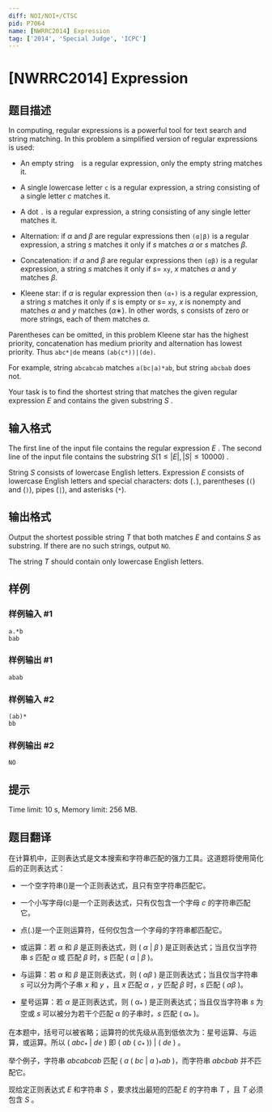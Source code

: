 ```yaml
---
diff: NOI/NOI+/CTSC
pid: P7064
name: [NWRRC2014] Expression
tag: ['2014', 'Special Judge', 'ICPC']
---
```

# [NWRRC2014] Expression
## 题目描述



In computing, regular expressions is a powerful tool for text search and string matching. In this problem a simplified version of regular expressions is used:

- An empty string ` ` is a regular expression, only the empty string matches it.

- A single lowercase letter `c` is a regular expression, a string consisting of a single letter $c$ matches it.

- A dot `.` is a regular expression, a string consisting of any single letter matches it.

- Alternation: if $α$ and $β$ are regular expressions then `(α|β)` is a regular expression, a string $s$ matches it only if $s$ matches $α$ or $s$ matches $β$.

- Concatenation: if $α$ and $β$ are regular expressions then `(αβ)` is a regular expression, a string $s$ matches it only if $s =$ `xy`, $x$ matches $α$ and $y$ matches $β$.

- Kleene star: if $α$ is regular expression then `(α∗)` is a regular expression, a string $s$ matches it only if $s$ is empty or $s =$ `xy`, $x$ is nonempty and matches $α$ and $y$ matches $(α∗).$ In other words, $s$ consists of zero or more strings, each of them matches $α.$

Parentheses can be omitted, in this problem Kleene star has the highest priority, concatenation has medium priority and alternation has lowest priority. Thus `abc*|de` means `(ab(c*))|(de)`.

For example, string `abcabcab` matches `a(bc|a)*ab`, but string `abcbab` does not.

Your task is to find the shortest string that matches the given regular expression $E$ and contains the given substring $S$ .


## 输入格式



The first line of the input file contains the regular expression $E$ . The second line of the input file contains the substring $S (1 \le |E| , |S| \le 10 000)$ .

String $S$ consists of lowercase English letters. Expression $E$ consists of lowercase English letters and special characters: dots (`.`), parentheses (`(`) and (`)`), pipes (`|`), and asterisks (`*`).


## 输出格式



Output the shortest possible string $T$ that both matches $E$ and contains $S$ as substring. If there are no such strings, output `NO`.

The string $T$ should contain only lowercase English letters.


## 样例

### 样例输入 #1
```
a.*b
bab

```
### 样例输出 #1
```
abab

```
### 样例输入 #2
```
(ab)*
bb

```
### 样例输出 #2
```
NO

```
## 提示

Time limit: 10 s, Memory limit: 256 MB. 


## 题目翻译

在计算机中，正则表达式是文本搜索和字符串匹配的强力工具。这道题将使用简化后的正则表达式：

+ 一个空字符串()是一个正则表达式，且只有空字符串匹配它。

+ 一个小写字母(c)是一个正则表达式，只有仅包含一个字母 $c$ 的字符串匹配它。

+ 点(.)是一个正则运算符，任何仅包含一个字母的字符串都匹配它。

+ 或运算：若 $\alpha$ 和 $\beta$ 是正则表达式，则 ( $\alpha$ | $\beta$ ) 是正则表达式；当且仅当字符串 $s$ 匹配 $\alpha$ 或 匹配 $\beta$ 时，$s$ 匹配 ( $\alpha$ | $\beta$ )。

+ 与运算：若 $\alpha$ 和 $\beta$ 是正则表达式，则 ( $\alpha\beta$ ) 是正则表达式；当且仅当字符串 $s$ 可以分为两个子串 $x$ 和 $y$ ，且 $x$ 匹配 $\alpha$ ，$y$ 匹配 $\beta$ 时，$s$ 匹配 ( $\alpha\beta$ )。

+ 星号运算：若 $\alpha$ 是正则表达式，则 ( $\operatorname{\alpha_*}$ ) 是正则表达式；当且仅当字符串 $s$ 为空或 $s$ 可以被分为若干个匹配 $\alpha$ 的子串时，$s$ 匹配 ( $\operatorname{\alpha_*}$ )。

在本题中，括号可以被省略；运算符的优先级从高到低依次为：星号运算、与运算，或运算。所以 ( $abc_*$ | $de$ ) 即 ( $ab$ ( $c_*$ )) | ( $de$ ) 。

举个例子，字符串 $abcabcab$ 匹配 ( $a$ ( $bc$ | $a$ )$_*ab$ )，而字符串 $abcbab$ 并不匹配它。

现给定正则表达式 $E$ 和字符串 $S$ ，要求找出最短的匹配 $E$ 的字符串 $T$ ，且 $T$ 必须包含 $S$ 。
